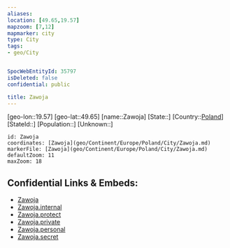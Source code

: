 ```yaml
---
aliases: 
location: [49.65,19.57]
mapzoom: [7,12] 
mapmarker: city 
type: City
tags:
- geo/City


SpocWebEntityId: 35797
isDeleted: false
confidential: public

title: Zawoja
---
```

[geo-lon::19.57]
[geo-lat::49.65]
[name::Zawoja]
[State::]
[Country::[Poland](geo/Continent/Europe/Poland.md)]
[StateId::]
[Population::]
[Unknown::]


```leaflet
id: Zawoja
coordinates: [Zawoja](geo/Continent/Europe/Poland/City/Zawoja.md)
markerFile: [Zawoja](geo/Continent/Europe/Poland/City/Zawoja.md)
defaultZoom: 11 
maxZoom: 18
```


## Confidential Links & Embeds: 
- [Zawoja](../../../../../../_public/geo/Continent/Europe/Poland/City/Zawoja.md) 
- [Zawoja.internal](../../../../../../_internal/geo/Continent/Europe/Poland/City/Zawoja.internal.md) 
- [Zawoja.protect](../../../../../../_protect/geo/Continent/Europe/Poland/City/Zawoja.protect.md) 
- [Zawoja.private](../../../../../../_private/geo/Continent/Europe/Poland/City/Zawoja.private.md) 
- [Zawoja.personal](../../../../../../_personal/geo/Continent/Europe/Poland/City/Zawoja.personal.md) 
- [Zawoja.secret](../../../../../../_secret/geo/Continent/Europe/Poland/City/Zawoja.secret.md) 
